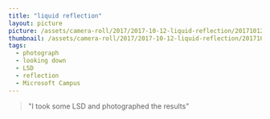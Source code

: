 ```yaml
---
title: "liquid reflection"
layout: picture
picture: /assets/camera-roll/2017/2017-10-12-liquid-reflection/20171012_212615973_iOS.jpg
thumbnail: /assets/camera-roll/2017/2017-10-12-liquid-reflection/20171012_212615973_iOS-thumbnail.jpg
tags:
  - photograph
  - looking down
  - LSD
  - reflection
  - Microsoft Campus
---
```

> "I took some LSD and photographed the results"